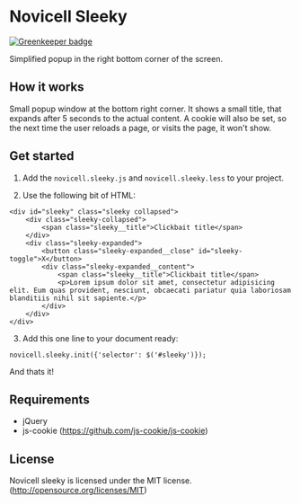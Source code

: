 # Novicell Sleeky

[![Greenkeeper badge](https://badges.greenkeeper.io/Novicell/novicell-sleeky.svg)](https://greenkeeper.io/)

Simplified popup in the right bottom corner of the screen.

## How it works
Small popup window at the bottom right corner. It shows a small title,
that expands after 5 seconds to the actual content.
A cookie will also be set, so the next time the user reloads a page,
or visits the page, it won't show.


## Get started
1. Add the `novicell.sleeky.js` and `novicell.sleeky.less` to your project.

2. Use the following bit of HTML:
```
<div id="sleeky" class="sleeky collapsed">
    <div class="sleeky-collapsed">
        <span class="sleeky__title">Clickbait title</span>
    </div>
    <div class="sleeky-expanded">
        <button class="sleeky-expanded__close" id="sleeky-toggle">X</button>
        <div class="sleeky-expanded__content">
            <span class="sleeky__title">Clickbait title</span>
            <p>Lorem ipsum dolor sit amet, consectetur adipisicing elit. Eum quas provident, nesciunt, obcaecati pariatur quia laboriosam blanditiis nihil sit sapiente.</p>
        </div>
    </div>
</div>
```

3. Add this one line to your document ready:
```
novicell.sleeky.init({'selector': $('#sleeky')});
```

And thats it!


## Requirements
* jQuery
* js-cookie (https://github.com/js-cookie/js-cookie)


## License
Novicell sleeky is licensed under the MIT license. (http://opensource.org/licenses/MIT)
